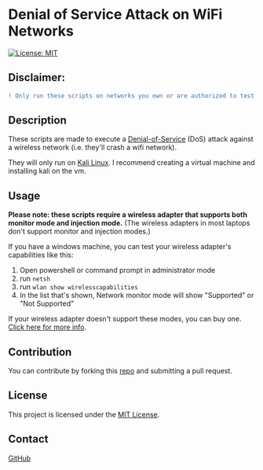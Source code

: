 # Denial of Service Attack on WiFi Networks

[![License: MIT](https://img.shields.io/badge/License-MIT-blue.svg)](https://opensource.org/licenses/MIT)

## Disclaimer:
```diff
! Only run these scripts on networks you own or are authorized to test!
```
## Description

These scripts are made to execute a [Denial-of-Service](https://www.cisa.gov/news-events/news/understanding-denial-service-attacks) (DoS) attack against a wireless network (i.e. they'll crash a wifi network). 

They will only run on [Kali Linux](https://www.kali.org/). I recommend creating a virtual machine and installing kali on the vm.




## Usage

**Please note: these scripts require a wireless adapter that supports both monitor mode and injection mode.**
(The wireless adapters in most laptops don't support monitor and injection modes.)

If you have a windows machine, you can test your wireless adapter's capabilities like this:

1. Open powershell or command prompt in administrator mode
2. run `netsh`
3. run `wlan show wirelesscapabilities`
4. In the list that's shown, Network monitor mode will show "Supported" or "Not Supported"

If your wireless adapter doesn't support these modes, you can buy one. [Click here for more info](https://null-byte.wonderhowto.com/how-to/select-field-tested-kali-linux-compatible-wireless-adapter-0180076/).



## Contribution
You can contribute by forking this [repo](https://github.com/jroller33/WiFi_DoS_Attack) and submitting a pull request.

## License
This project is licensed under the [MIT License](./LICENSE).

## Contact
[GitHub](https://github.com/jroller33)

